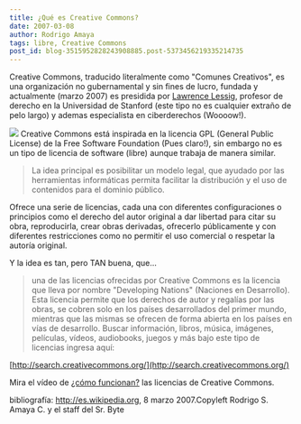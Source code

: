 ```yaml
---
title: ¿Qué es Creative Commons?
date: 2007-03-08
author: Rodrigo Amaya
tags: libre, Creative Commons
post_id: blog-3515952828243908885.post-5373456219335214735
---
```


Creative Commons, traducido literalmente como "Comunes Creativos", es una organización no gubernamental y sin fines de lucro, fundada y actualmente (marzo 2007) es presidida por [Lawrence Lessig](http://es.wikipedia.org/wiki/Lawrence_Lessig), profesor de derecho en la Universidad de Stanford (este tipo no es cualquier extraño de pelo largo) y ademas especialista en ciberderechos (Woooow!).

[![](http://bp0.blogger.com/_ayvorITawE4/RfP-OMU_3WI/AAAAAAAAAKo/6y-TiYUzA68/s400/gnu-linux.jpg)](http://bp0.blogger.com/_ayvorITawE4/RfP-OMU_3WI/AAAAAAAAAKo/6y-TiYUzA68/s1600-h/gnu-linux.jpg) Creative Commons está inspirada en la licencia GPL (General Public License) de la Free Software Foundation (Pues claro!), sin embargo no es un tipo de licencia de software (libre) aunque trabaja de manera similar.

> La idea principal es posibilitar un modelo
> legal, que ayudado por las herramientas informáticas permita facilitar la distribución y el
> uso de contenidos para el dominio público.

Ofrece una serie de licencias, cada una con diferentes configuraciones o principios como el derecho del autor original a dar libertad para citar su obra, reproducirla, crear obras derivadas, ofrecerlo públicamente y con diferentes restricciones como no permitir el uso comercial o respetar la autoría original.

Y la idea es tan, pero TAN buena, que...

> una de las licencias ofrecidas por Creative Commons
> es la licencia que lleva por nombre "Developing
> Nations" (Naciones en Desarrollo). Esta licencia permite que los derechos de
> autor y regalías por las obras, se cobren solo en los países desarrollados del primer mundo,
> mientras que las mismas se ofrecen de forma abierta en los países en vías de desarrollo.
Buscar información, libros, música, imágenes, películas, vídeos, audiobooks, juegos y más bajo este tipo de licencias ingresa aquí:

[http://search.creativecommons.org/](http://search.creativecommons.org/)

Mira el vídeo de [¿cómo funcionan?](http://rodrigoamaya.blogspot.com/2007/03/ms-creative-commons.html) las licencias de Creative Commons.

bibliografía: http://es.wikipedia.org, 8 marzo 2007.Copyleft Rodrigo S. Amaya C. y el staff del Sr. Byte